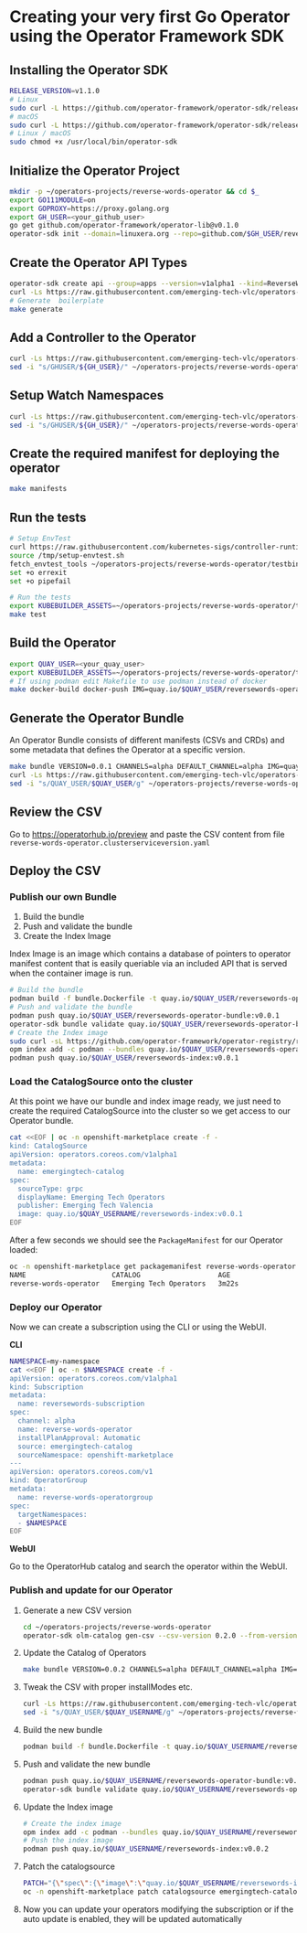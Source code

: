 # Creating your very first Go Operator using the Operator Framework SDK

## Installing the Operator SDK

~~~sh
RELEASE_VERSION=v1.1.0
# Linux
sudo curl -L https://github.com/operator-framework/operator-sdk/releases/download/${RELEASE_VERSION}/operator-sdk-${RELEASE_VERSION}-x86_64-linux-gnu -o /usr/local/bin/operator-sdk
# macOS
sudo curl -L https://github.com/operator-framework/operator-sdk/releases/download/${RELEASE_VERSION}/operator-sdk-${RELEASE_VERSION}-x86_64-apple-darwin -o /usr/local/bin/operator-sdk
# Linux / macOS
sudo chmod +x /usr/local/bin/operator-sdk
~~~

## Initialize the Operator Project

~~~sh
mkdir -p ~/operators-projects/reverse-words-operator && cd $_
export GO111MODULE=on
export GOPROXY=https://proxy.golang.org
export GH_USER=<your_github_user>
go get github.com/operator-framework/operator-lib@v0.1.0
operator-sdk init --domain=linuxera.org --repo=github.com/$GH_USER/reverse-words-operator
~~~

## Create the Operator API Types

~~~sh
operator-sdk create api --group=apps --version=v1alpha1 --kind=ReverseWordsApp --resource=true --controller=true
curl -Ls https://raw.githubusercontent.com/emerging-tech-vlc/operators-everywhere/master/go-operator/files/reversewordsapp_types.go -o ~/operators-projects/reverse-words-operator/api/v1alpha1/reversewordsapp_types.go
# Generate  boilerplate
make generate
~~~

## Add a Controller to the Operator

~~~sh
curl -Ls https://raw.githubusercontent.com/emerging-tech-vlc/operators-everywhere/master/go-operator/files/reversewordsapp_controller.go -o ~/operators-projects/reverse-words-operator/controllers/reversewordsapp_controller.go
sed -i "s/GHUSER/${GH_USER}/" ~/operators-projects/reverse-words-operator/controllers/reversewordsapp_controller.go
~~~

## Setup Watch Namespaces

~~~sh
curl -Ls https://raw.githubusercontent.com/emerging-tech-vlc/operators-everywhere/master/go-operator/files/main.go -o ~/operators-projects/reverse-words-operator/main.go
sed -i "s/GHUSER/${GH_USER}/" ~/operators-projects/reverse-words-operator/main.go
~~~

## Create the required manifest for deploying the operator

~~~sh
make manifests
~~~

## Run the tests

~~~sh
# Setup EnvTest
curl https://raw.githubusercontent.com/kubernetes-sigs/controller-runtime/v0.6.2/hack/setup-envtest.sh -o /tmp/setup-envtest.sh
source /tmp/setup-envtest.sh
fetch_envtest_tools ~/operators-projects/reverse-words-operator/testbin
set +o errexit
set +o pipefail

# Run the tests
export KUBEBUILDER_ASSETS=~/operators-projects/reverse-words-operator/testbin/bin
make test
~~~

## Build the Operator

~~~sh
export QUAY_USER=<your_quay_user>
export KUBEBUILDER_ASSETS=~/operators-projects/reverse-words-operator/testbin/bin
# If using podman edit Makefile to use podman instead of docker
make docker-build docker-push IMG=quay.io/$QUAY_USER/reversewords-operator:v0.0.1
~~~

## Generate the Operator Bundle

An Operator Bundle consists of different manifests (CSVs and CRDs) and some metadata that defines the Operator at a specific version.

~~~sh
make bundle VERSION=0.0.1 CHANNELS=alpha DEFAULT_CHANNEL=alpha IMG=quay.io/$QUAY_USER/reversewords-operator:v0.0.1
curl -Ls https://raw.githubusercontent.com/emerging-tech-vlc/operators-everywhere/master/go-operator/files/reverse-words-operator.clusterserviceversion_v0.0.1.yaml -o ~/operators-projects/reverse-words-operator/bundle/manifests/reverse-words-operator.clusterserviceversion.yaml
sed -i "s/QUAY_USER/$QUAY_USER/g" ~/operators-projects/reverse-words-operator/bundle/manifests/reverse-words-operator.clusterserviceversion.yaml
~~~

## Review the CSV

Go to https://operatorhub.io/preview and paste the CSV content from file `reverse-words-operator.clusterserviceversion.yaml`

## Deploy the CSV

### Publish our own Bundle

1. Build the bundle
2. Push and validate the bundle
3. Create the Index Image

Index Image is an image which contains a database of pointers to operator manifest content that is easily queriable via an included API that is served when the container image is run.

~~~sh
# Build the bundle
podman build -f bundle.Dockerfile -t quay.io/$QUAY_USER/reversewords-operator-bundle:v0.0.1
# Push and validate the bundle
podman push quay.io/$QUAY_USER/reversewords-operator-bundle:v0.0.1
operator-sdk bundle validate quay.io/$QUAY_USER/reversewords-operator-bundle:v0.0.1 -b podman
# Create the Index image
sudo curl -sL https://github.com/operator-framework/operator-registry/releases/download/v1.15.0/linux-amd64-opm -o /usr/local/bin/opm && chmod +x /usr/local/bin/opm
opm index add -c podman --bundles quay.io/$QUAY_USER/reversewords-operator-bundle:v0.0.1 --tag quay.io/$QUAY_USER/reversewords-index:v0.0.1
podman push quay.io/$QUAY_USER/reversewords-index:v0.0.1
~~~

### Load the CatalogSource onto the cluster

At this point we have our bundle and index image ready, we just need to create the required CatalogSource into the cluster so we get access to our Operator bundle.

~~~sh
cat <<EOF | oc -n openshift-marketplace create -f -
kind: CatalogSource
apiVersion: operators.coreos.com/v1alpha1
metadata:
  name: emergingtech-catalog
spec:
  sourceType: grpc
  displayName: Emerging Tech Operators
  publisher: Emerging Tech Valencia
  image: quay.io/$QUAY_USERNAME/reversewords-index:v0.0.1
EOF
~~~

After a few seconds we should see the `PackageManifest` for our Operator loaded:

~~~sh
oc -n openshift-marketplace get packagemanifest reverse-words-operator
NAME                     CATALOG                   AGE
reverse-words-operator   Emerging Tech Operators   3m22s
~~~

### Deploy our Operator

Now we can create a subscription using the CLI or using the WebUI.

**CLI**

~~~sh
NAMESPACE=my-namespace
cat <<EOF | oc -n $NAMESPACE create -f - 
apiVersion: operators.coreos.com/v1alpha1
kind: Subscription
metadata:
  name: reversewords-subscription
spec:
  channel: alpha
  name: reverse-words-operator
  installPlanApproval: Automatic
  source: emergingtech-catalog
  sourceNamespace: openshift-marketplace
---
apiVersion: operators.coreos.com/v1
kind: OperatorGroup
metadata:
  name: reverse-words-operatorgroup
spec:
  targetNamespaces:
  - $NAMESPACE
EOF
~~~

**WebUI**

Go to the OperatorHub catalog and search the operator within the WebUI.

### Publish and update for our Operator

1. Generate a new CSV version

   ~~~sh
   cd ~/operators-projects/reverse-words-operator
   operator-sdk olm-catalog gen-csv --csv-version 0.2.0 --from-version 0.1.0 --update-crds
   ~~~
2. Update the Catalog of Operators
   
   ~~~sh
   make bundle VERSION=0.0.2 CHANNELS=alpha DEFAULT_CHANNEL=alpha IMG=quay.io/$QUAY_USERNAME/reversewords-operator:v0.0.2
   ~~~
3. Tweak the CSV with proper installModes etc.
   
   ~~~sh
   curl -Ls https://raw.githubusercontent.com/emerging-tech-vlc/operators-everywhere/master/go-operator/reverse-words-operator.clusterserviceversion_v0.0.2.yaml -o ~/operators-projects/reverse-words-operator/bundle/manifests/reverse-words-operator.clusterserviceversion.yaml
   sed -i "s/QUAY_USER/$QUAY_USERNAME/g" ~/operators-projects/reverse-words-operator/bundle/manifests/reverse-words-operator.clusterserviceversion.yaml
   ~~~
4. Build the new bundle

   ~~~sh
   podman build -f bundle.Dockerfile -t quay.io/$QUAY_USERNAME/reversewords-operator-bundle:v0.0.2
   ~~~
5. Push and validate the new bundle

   ~~~sh
   podman push quay.io/$QUAY_USERNAME/reversewords-operator-bundle:v0.0.2
   operator-sdk bundle validate quay.io/$QUAY_USERNAME/reversewords-operator-bundle:v0.0.2 -b podman
   ~~~
6. Update the Index image

   ~~~sh
   # Create the index image
   opm index add -c podman --bundles quay.io/$QUAY_USERNAME/reversewords-operator-bundle:v0.0.2 --from-index quay.io/$QUAY_USERNAME/reversewords-index:v0.0.1 --tag quay.io/$QUAY_USERNAME/reversewords-index:v0.0.2
   # Push the index image
   podman push quay.io/$QUAY_USERNAME/reversewords-index:v0.0.2
   ~~~
7. Patch the catalogsource

   ~~~sh
   PATCH="{\"spec\":{\"image\":\"quay.io/$QUAY_USERNAME/reversewords-index:v0.0.2\"}}"
   oc -n openshift-marketplace patch catalogsource emergingtech-catalog -p $PATCH --type merge
   ~~~
8. Now you can update your operators modifying the subscription or if the auto update is enabled, they will be updated automatically
